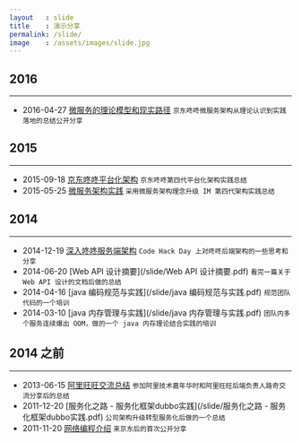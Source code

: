 ```yaml
---
layout   : slide
title    : 演示分享
permalink: /slide/
image    : /assets/images/slide.jpg
---
```



## 2016
-------------------------------------------------------------------------------
  - 2016-04-27 [微服务的理论模型和现实路径](/slide/微服务的理论模型和现实路径.pdf)
    `京东咚咚微服务架构从理论认识到实践落地的总结公开分享`


## 2015
-------------------------------------------------------------------------------
  - 2015-09-18 [京东咚咚平台化架构](/slide/京东咚咚平台化架构.pdf)
    `京东咚咚第四代平台化架构实践总结`
  - 2015-05-25 [微服务架构实践](/slide/微服务架构实践.pdf)
    `采用微服务架构理念升级 IM 第四代架构实践总结`


## 2014
-------------------------------------------------------------------------------
  - 2014-12-19 [深入咚咚服务端架构](/slide/深入咚咚服务端架构.pdf)
    `Code Hack Day 上对咚咚后端架构的一些思考和分享`
  - 2014-06-20 [Web API 设计摘要](/slide/Web API 设计摘要.pdf)
    `看完一篇关于 Web API 设计的文档后做的总结`
  - 2014-04-16 [java 编码规范与实践](/slide/java 编码规范与实践.pdf)
    `规范团队代码的一个培训`
  - 2014-03-10 [java 内存管理与实践](/slide/java 内存管理与实践.pdf)
    `团队内多个服务连续爆出 OOM，做的一个 java 内存理论结合实践的培训`


## 2014 之前
-------------------------------------------------------------------------------
  - 2013-06-15 [阿里旺旺交流总结](/slide/阿里旺旺交流总结)
    `参加阿里技术嘉年华时和阿里旺旺后端负责人路奇交流分享后的总结`
  - 2011-12-20 [服务化之路 - 服务化框架dubbo实践](/slide/服务化之路 - 服务化框架dubbo实践.pdf)
    `公司架构升级转型服务化后做的一个总结`
  - 2011-11-20 [网络编程介绍](/slide/网络编程介绍.pdf)
    `来京东后的首次公开分享`
